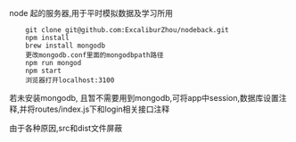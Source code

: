 
node 起的服务器,用于平时模拟数据及学习所用

```
    git clone git@github.com:ExcaliburZhou/nodeback.git
    npm install
    brew install mongodb
    更改mongodb.conf里面的mongodbpath路径
    npm run mongod
    npm start
    浏览器打开localhost:3100
```

若未安装mongodb, 且暂不需要用到mongodb,可将app中session,数据库设置注释,并将routes/index.js下和login相关接口注释

由于各种原因,src和dist文件屏蔽